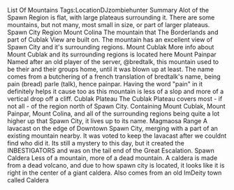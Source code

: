 List Of Mountains Tags:LocationDJzombiehunter Summary Alot of the Spawn Region is flat, with large plateaus surrounding it. There are some mountains, but not many, most small in size, or part of larger plateaus. Spawn City Region Mount Colina The mountain that The Borderlands and part of Cublak View are built on. The mountain has an excellent view of Spawn City and it's surrounding regions. Mount Cublak More info about Mount Cublak and its surrounding regions is located here Mount Painpar Named after an old player of the server, @bredtalk, this mountain used to be their and their groups home, until it was blown up at least. The name comes from a butchering of a french translation of bredtalk's name, being pain (bread) parle (talk), hence painpar. Having the word "pain" in it definitely helps it cause too as this mountain is less of a slop and more of a vertical drop off a cliff. Cublak Plateau The Cublak Plateau covers most - if not all - of the region north of Spawn City. Containing Mount Cublak, Mount Painpar, Mount Colina, and all of the surrounding regions being quite a lot higher up that Spawn City, it lives up to its name. Magmaosa Range A lavacast on the edge of Downtown Spawn City, merging with a part of an existing mountain nearby. It was voted to keep the lavacast after we couldnt find who did it. Its still a mystery to this day, but it created the INBESTIGATORS and was on the tail end of the Great Escalation. Spawn Caldera Less of a mountain, more of a dead mountain. A caldera is made from a dead volcano, and due to how spawn city is located, it looks like it is right in the center of a giant caldera. Also comes from an old ImDeity town called Caldera
